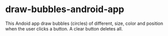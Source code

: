draw-bubbles-android-app
========================
This Andoid app draw bubbles (circles) of different, size,
color and position when the user clicks a button. A clear
button deletes all.
